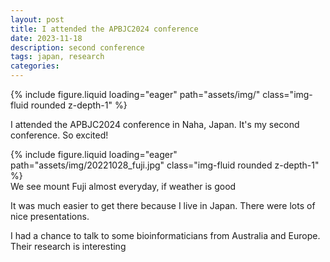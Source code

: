 ```yaml
---
layout: post
title: I attended the APBJC2024 conference
date: 2023-11-18
description: second conference
tags: japan, research
categories: 
---
```


<div class="row mt-3">
    <div class="col-sm mt-3 mt-md-0">
        {% include figure.liquid loading="eager" path="assets/img/" class="img-fluid rounded z-depth-1" %}
    </div>
</div>
<div class="caption">
    
</div>

I attended the APBJC2024 conference in Naha, Japan. It's my second conference. So excited!

<div class="row mt-3">
    <div class="col-sm mt-3 mt-md-0">
        {% include figure.liquid loading="eager" path="assets/img/20221028_fuji.jpg" class="img-fluid rounded z-depth-1" %}
    </div>
</div>
<div class="caption">
    We see mount Fuji almost everyday, if weather is good
</div>

It was much easier to get there because I live in Japan. There were lots of nice presentations.

I had a chance to talk to some bioinformaticians from Australia and Europe. Their research is interesting